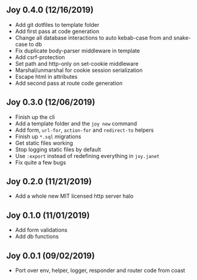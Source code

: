 ## Joy 0.4.0 (12/16/2019)

* Add git dotfiles to template folder
* Add first pass at code generation
* Change all database interactions to auto kebab-case from and snake-case to db
* Fix duplicate body-parser middleware in template
* Add csrf-protection
* Set path and http-only on set-cookie middleware
* Marshal/unmarshal for cookie session serialization
* Escape html in attributes
* Add second pass at route code generation

## Joy 0.3.0 (12/06/2019) ##

* Finish up the cli
* Add a template folder and the `joy new` command
* Add form, `url-for`, `action-for` and `redirect-to` helpers
* Finish up `*.sql` migrations
* Get static files working
* Stop logging static files by default
* Use `:export` instead of redefining everything in `joy.janet`
* Fix quite a few bugs

## Joy 0.2.0 (11/21/2019) ##

* Add a whole new MIT licensed http server halo

## Joy 0.1.0 (11/01/2019) ##

* Add form validations
* Add db functions

## Joy 0.0.1 (09/02/2019) ##

* Port over env, helper, logger, responder and router code from coast
